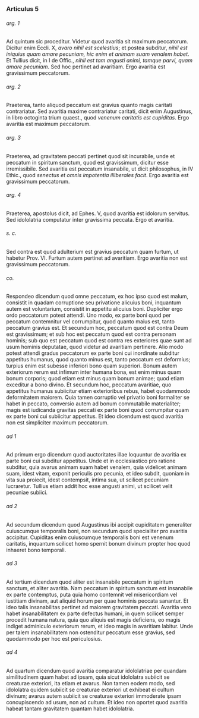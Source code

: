 ### Articulus 5

###### arg. 1
Ad quintum sic proceditur. Videtur quod avaritia sit maximum peccatorum. Dicitur enim Eccli. X, *avaro nihil est scelestius*; et postea subditur, *nihil est iniquius quam amare pecuniam, hic enim et animam suam venalem habet*. Et Tullius dicit, in I de Offic., *nihil est tam angusti animi, tamque parvi, quam amare pecuniam*. Sed hoc pertinet ad avaritiam. Ergo avaritia est gravissimum peccatorum.

###### arg. 2
Praeterea, tanto aliquod peccatum est gravius quanto magis caritati contrariatur. Sed avaritia maxime contrariatur caritati, dicit enim Augustinus, in libro octoginta trium quaest., quod *venenum caritatis est cupiditas*. Ergo avaritia est maximum peccatorum.

###### arg. 3
Praeterea, ad gravitatem peccati pertinet quod sit incurabile, unde et peccatum in spiritum sanctum, quod est gravissimum, dicitur esse irremissibile. Sed avaritia est peccatum insanabile, ut dicit philosophus, in IV Ethic., quod *senectus et omnis impotentia illiberales facit*. Ergo avaritia est gravissimum peccatorum.

###### arg. 4
Praeterea, apostolus dicit, ad Ephes. V, quod avaritia est idolorum servitus. Sed idololatria computatur inter gravissima peccata. Ergo et avaritia.

###### s. c.
Sed contra est quod adulterium est gravius peccatum quam furtum, ut habetur Prov. VI. Furtum autem pertinet ad avaritiam. Ergo avaritia non est gravissimum peccatorum.

###### co.
Respondeo dicendum quod omne peccatum, ex hoc ipso quod est malum, consistit in quadam corruptione seu privatione alicuius boni, inquantum autem est voluntarium, consistit in appetitu alicuius boni. Dupliciter ergo ordo peccatorum potest attendi. Uno modo, ex parte boni quod per peccatum contemnitur vel corrumpitur, quod quanto maius est, tanto peccatum gravius est. Et secundum hoc, peccatum quod est contra Deum est gravissimum; et sub hoc est peccatum quod est contra personam hominis; sub quo est peccatum quod est contra res exteriores quae sunt ad usum hominis deputatae, quod videtur ad avaritiam pertinere. Alio modo potest attendi gradus peccatorum ex parte boni cui inordinate subditur appetitus humanus, quod quanto minus est, tanto peccatum est deformius; turpius enim est subesse inferiori bono quam superiori. Bonum autem exteriorum rerum est infimum inter humana bona, est enim minus quam bonum corporis; quod etiam est minus quam bonum animae; quod etiam exceditur a bono divino. Et secundum hoc, peccatum avaritiae, quo appetitus humanus subiicitur etiam exterioribus rebus, habet quodammodo deformitatem maiorem. Quia tamen corruptio vel privatio boni formaliter se habet in peccato, conversio autem ad bonum commutabile materialiter; magis est iudicanda gravitas peccati ex parte boni quod corrumpitur quam ex parte boni cui subiicitur appetitus. Et ideo dicendum est quod avaritia non est simpliciter maximum peccatorum.

###### ad 1
Ad primum ergo dicendum quod auctoritates illae loquuntur de avaritia ex parte boni cui subditur appetitus. Unde et in ecclesiastico pro ratione subditur, quia avarus animam suam habet venalem, quia videlicet animam suam, idest vitam, exponit periculis pro pecunia, et ideo subdit, quoniam in vita sua proiecit, idest contempsit, intima sua, ut scilicet pecuniam lucraretur. Tullius etiam addit hoc esse angusti animi, ut scilicet velit pecuniae subiici.

###### ad 2
Ad secundum dicendum quod Augustinus ibi accipit cupiditatem generaliter cuiuscumque temporalis boni, non secundum quod specialiter pro avaritia accipitur. Cupiditas enim cuiuscumque temporalis boni est venenum caritatis, inquantum scilicet homo spernit bonum divinum propter hoc quod inhaeret bono temporali.

###### ad 3
Ad tertium dicendum quod aliter est insanabile peccatum in spiritum sanctum, et aliter avaritia. Nam peccatum in spiritum sanctum est insanabile ex parte contemptus, puta quia homo contemnit vel misericordiam vel iustitiam divinam, aut aliquid horum per quae hominis peccata sanantur. Et ideo talis insanabilitas pertinet ad maiorem gravitatem peccati. Avaritia vero habet insanabilitatem ex parte defectus humani, in quem scilicet semper procedit humana natura, quia quo aliquis est magis deficiens, eo magis indiget adminiculo exteriorum rerum, et ideo magis in avaritiam labitur. Unde per talem insanabilitatem non ostenditur peccatum esse gravius, sed quodammodo per hoc est periculosius.

###### ad 4
Ad quartum dicendum quod avaritia comparatur idololatriae per quandam similitudinem quam habet ad ipsam, quia sicut idololatra subiicit se creaturae exteriori, ita etiam et avarus. Non tamen eodem modo, sed idololatra quidem subiicit se creaturae exteriori ut exhibeat ei cultum divinum; avarus autem subiicit se creaturae exteriori immoderate ipsam concupiscendo ad usum, non ad cultum. Et ideo non oportet quod avaritia habeat tantam gravitatem quantam habet idololatria.

